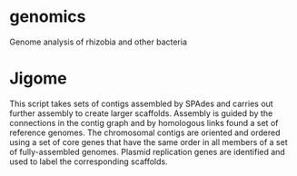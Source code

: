 # genomics
Genome analysis of rhizobia and other bacteria

# Jigome
This script takes sets of contigs assembled by SPAdes and carries out further assembly to 
create larger scaffolds.  Assembly is guided by the connections in the contig graph and by
homologous links found a set of reference genomes.  The chromosomal contigs are oriented
and ordered using a set of core genes that have the same order in all members of a set of
fully-assembled genomes. Plasmid replication genes are identified and used to label the
corresponding scaffolds.
